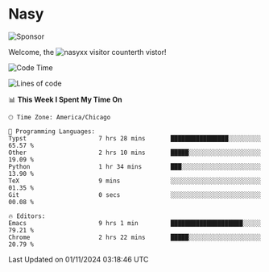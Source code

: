 # Nasy

<!--
<p align="center">
<img height="200" src="https://github-readme-stats.vercel.app/api?username=nasyxx&count_private=true&show_icons=true&theme=dracula&include_all_commits=true"/>
<img height="200" src="https://github-readme-stats.vercel.app/api/top-langs/?username=nasyxx&theme=dracula&hide=html,jupyter+notebook&count_private=true&show_icons=true"/>
</p>

  
----------------
-->

![Sponsor](https://img.shields.io/static/v1.svg?label=Sponsor&message=%E2%9D%A4&logo=GitHub&style=flat&color=pink)
 
Welcome, the ![nasyxx visitor counter](https://count.getloli.com/get/@nasyxx?theme=rule34)th vistor!
 
<!--START_SECTION:waka-->
![Code Time](http://img.shields.io/badge/Code%20Time-4%2C713%20hrs-blue)

![Lines of code](https://img.shields.io/badge/From%20Hello%20World%20I%27ve%20Written-0%20lines%20of%20code-blue)

📊 **This Week I Spent My Time On** 

```text
🕑︎ Time Zone: America/Chicago

💬 Programming Languages: 
Typst                    7 hrs 28 mins       ████████████████░░░░░░░░░   65.57 % 
Other                    2 hrs 10 mins       █████░░░░░░░░░░░░░░░░░░░░   19.09 % 
Python                   1 hr 34 mins        ███░░░░░░░░░░░░░░░░░░░░░░   13.90 % 
TeX                      9 mins              ░░░░░░░░░░░░░░░░░░░░░░░░░   01.35 % 
Git                      0 secs              ░░░░░░░░░░░░░░░░░░░░░░░░░   00.08 % 

🔥 Editors: 
Emacs                    9 hrs 1 min         ████████████████████░░░░░   79.21 % 
Chrome                   2 hrs 22 mins       █████░░░░░░░░░░░░░░░░░░░░   20.79 % 
```


 Last Updated on 01/11/2024 03:18:46 UTC
<!--END_SECTION:waka-->

<!-- ![visitors](https://visitor-badge.laobi.icu/badge?page_id=nasyxx.nasyxx) -->
